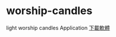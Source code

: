 # worship-candles
 light worship candles Application
<a href="https://drive.google.com/open?id=0B0NYhi6qpTZMNEZJMzM4OEctSXc&authuser=0">下載軟體</a>
